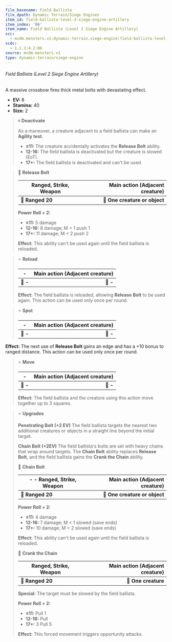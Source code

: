 ```yaml
---
file_basename: Field Ballista
file_dpath: Dynamic Terrain/Siege Engines
item_id: field-ballista-level-2-siege-engine-artillery
item_index: '06'
item_name: Field Ballista (Level 2 Siege Engine Artillery)
scc:
  - mcdm.monsters.v1:dynamic-terrain.siege-engine:field-ballista-level-2-siege-engine-artillery
scdc:
  - 1.1.1:4.2:06
source: mcdm.monsters.v1
type: dynamic-terrain/siege-engine
---
```


###### Field Ballista (Level 2 Siege Engine Artillery)

A massive crossbow fires thick metal bolts with devastating effect.

- **EV:** 8
- **Stamina:** 40
- **Size:** 2

<!-- -->
> 🌀 **Deactivate**
>
> As a maneuver, a creature adjacent to a field ballista can make an **Agility test**.
>
> - **≤11:** The creature accidentally activates the **Release Bolt** ability.
> - **12-16:** The field ballista is deactivated but the creature is slowed (EoT).
> - **17+:** The field ballista is deactivated and can't be used.

<!-- -->
> 🏹 **Release Bolt**
>
> | **Ranged, Strike, Weapon** | **Main action (Adjacent creature)** |
> | -------------------------- | ----------------------------------: |
> | **📏 Ranged 20**           |       **🎯 One creature or object** |
>
> **Power Roll + 2:**
>
> - **≤11:** 5 damage
> - **12-16:** 8 damage; M < 1 push 1
> - **17+:** 11 damage; M < 2 push 2
>
> **Effect:** This ability can't be used again until the field ballista is reloaded.

<!-- -->
> ⭐️ **Reload**
>
> | **-**    | **Main action (Adjacent creature)** |
> | -------- | ----------------------------------: |
> | **📏 -** |                            **🎯 -** |
>
> **Effect:** The field ballista is reloaded, allowing **Release Bolt** to be used again. This action can be used only once per round.

<!-- -->
> ⭐️ **Spot**
>
> | **-**    | **Main action (Adjacent creature)** |
> | -------- | ----------------------------------: |
> | **📏 -** |                            **🎯 -** |

**Effect:** The next use of **Release Bolt** gains an edge and has a +10 bonus to ranged distance. This action can be used only once per round.

<!-- -->
> ⭐️ **Move**
>
> | **-**    | **Main action (Adjacent creature)** |
> | -------- | ----------------------------------: |
> | **📏 -** |                            **🎯 -** |
>
> **Effect:** The field ballista and the creature using this action move together up to 3 squares.

<!-- -->
> ⭐️ **Upgrades**
>
> **Penetrating Bolt (+2 EV)** The field ballista targets the nearest two additional creatures or objects in a straight line beyond the initial target.
>
> **Chain Bolt (+2EV)** The field ballista's bolts are set with heavy chains that wrap around targets. The **Chain Bolt** ability replaces **Release Bolt**, and the field ballista gains the **Crank the Chain** ability.
>
> 🏹 **Chain Bolt**
>
> | **- - Ranged, Strike, Weapon** | **Main action (Adjacent creature)** |
> | ------------------------------ | ----------------------------------: |
> | **📏 Ranged 20**               |       **🎯 One creature or object** |
>
> **Power Roll + 2:**
>
> - **≤11:** 4 damage
> - **12-16:** 7 damage; M < 1 slowed (save ends)
> - **17+:** 10 damage; M < 2 slowed (save ends)
>
> **Effect:** This ability can't be used again until the field ballista is reloaded.
>
> 🏹 **Crank the Chain**
>
> | **Ranged, Strike, Weapon** | **Main action (Adjacent creature)** |
> | -------------------------- | ----------------------------------: |
> | **📏 Ranged 20**           |                 **🎯 One creature** |
>
> **Special:** The target must be slowed by the field ballista.
>
> **Power Roll + 2:**
>
> - **≤11:** Pull 1
> - **12-16:** Pull
> - **17+:** 3 Pull 5
>
> **Effect:** This forced movement triggers opportunity attacks.
